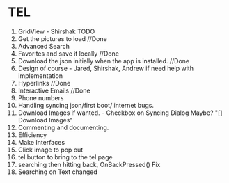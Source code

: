 # TEL

1. GridView - Shirshak TODO
2. Get the pictures to load //Done
3. Advanced Search
4. Favorites and save it locally //Done
5. Download the json initially when the app is installed. //Done
6. Design of course - Jared, Shirshak, Andrew if need help with implementation
7. Hyperlinks //Done
8. Interactive Emails //Done
9. Phone numbers
10. Handling syncing json/first boot/ internet bugs.
11. Download Images if wanted. - Checkbox on Syncing Dialog Maybe? "[] Download Images"
12. Commenting and documenting.
13. Efficiency
14. Make Interfaces
15. Click image to pop out
16. tel button to bring to the tel page
17. searching then hitting back, OnBackPressed() Fix
18. Searching on Text changed